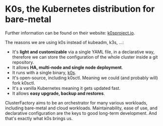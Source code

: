 # K0s, the Kubernetes distribution for bare-metal

Further information can be found on their website: [k0sproject.io](https://k0sproject.io).

The reasons we are using k0s instead of kubeadm, k3s, ...:

- It's **light and customizable** via a single YAML file, in a declarative way, therefore we can store the configuration of the whole cluster inside a git repository.
- It allows **HA, multi-node and single node deployment**.
- It runs with a single binary, [k0s](https://github.com/k0sproject/k0s).
- It's open-source, including k0sctl. Meaning we could (and probably will) fork k0sctl.
- It's a vanilla Kubernetes meaning it gets updated fast.
- It allows **easy upgrade, backup and restores**.

ClusterFactory aims to be an orchestrator for many various workloads, including bare-metal and cloud workloads. Maintainability, ease of use, and declarative configuration are the keys to good long-term development. And that's exactly what k0s brings us.
